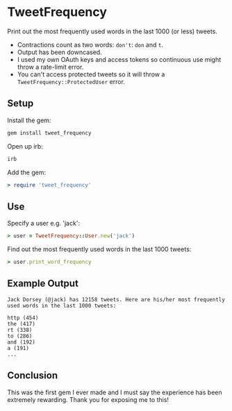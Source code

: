 TweetFrequency
===============

Print out the most frequently used words in the last 1000 (or less) tweets. 

* Contractions count as two words: `don't`: `don` and `t`.
* Output has been downcased.
* I used my own OAuth keys and access tokens so continuous use might throw a rate-limit error.
* You can't access protected tweets so it will throw a `TweetFrequency::ProtectedUser` error.

## Setup
Install the gem:

```ruby
gem install tweet_frequency
```

Open up irb:

```ruby
irb
```

Add the gem:

```ruby
> require 'tweet_frequency'
```

## Use
Specify a user e.g. 'jack':

```ruby
> user = TweetFrequency::User.new('jack')
```

Find out the most frequently used words in the last 1000 tweets:

```ruby
> user.print_word_frequency
```

## Example Output
```
Jack Dorsey (@jack) has 12158 tweets. Here are his/her most frequently used words in the last 1000 tweets: 

http (454)
the (417)
rt (338)
to (286)
and (192)
a (191)
...
```

## Conclusion
This was the first gem I ever made and I must say the experience has been extremely rewarding.  Thank you for exposing me to this!
